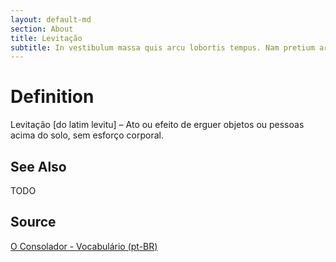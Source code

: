 ```yaml
---
layout: default-md
section: About
title: Levitação
subtitle: In vestibulum massa quis arcu lobortis tempus. Nam pretium arcu in odio vulputate luctus.
---
```


# Definition
Levitação [do latim levitu] – Ato ou efeito de erguer objetos ou pessoas acima do solo, sem esforço corporal.

## See Also
TODO

## Source
[O Consolador - Vocabulário (pt-BR)](http://www.oconsolador.com.br/linkfixo/vocabulario/principal.html)



